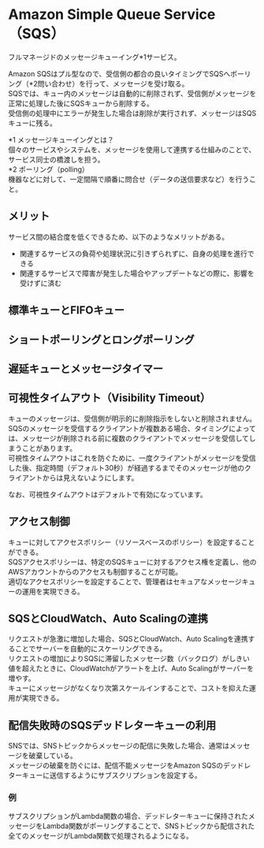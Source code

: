 # Amazon Simple Queue Service（SQS）
フルマネージドのメッセージキューイング*1サービス。

Amazon SQSはプル型なので、受信側の都合の良いタイミングでSQSへポーリング（*2問い合わせ）を行って、メッセージを受け取る。  
SQSでは、キュー内のメッセージは自動的に削除されず、受信側がメッセージを正常に処理した後にSQSキューから削除する。  
受信側の処理中にエラーが発生した場合は削除が実行されず、メッセージはSQSキューに残る。

*1 メッセージキューイングとは？  
個々のサービスやシステムを、メッセージを使用して連携する仕組みのことで、サービス同士の橋渡しを担う。  
*2 ポーリング（polling）  
機器などに対して、一定間隔で順番に問合せ（データの送信要求など）を行うこと。

## メリット
サービス間の結合度を低くできるため、以下のようなメリットがある。
* 関連するサービスの負荷や処理状況に引きずられずに、自身の処理を進行できる
* 関連するサービスで障害が発生した場合やアップデートなどの際に、影響を受けずに済む

## 標準キューとFIFOキュー
## ショートポーリングとロングポーリング
## 遅延キューとメッセージタイマー
## 可視性タイムアウト（Visibility Timeout）
キューのメッセージは、受信側が明示的に削除指示をしないと削除されません。SQSのメッセージを受信するクライアントが複数ある場合、タイミングによっては、メッセージが削除される前に複数のクライアントでメッセージを受信してしまうことがあります。  
可視性タイムアウトはこれを防ぐために、一度クライアントがメッセージを受信した後、指定時間（デフォルト30秒）が経過するまでそのメッセージが他のクライアントからは見えないようにします。

なお、可視性タイムアウトはデフォルトで有効になっています。

## アクセス制御
キューに対してアクセスポリシー（リソースベースのポリシー）を設定することができる。  
SQSアクセスポリシーは、特定のSQSキューに対するアクセス権を定義し、他のAWSアカウントからのアクセスも制御することが可能。  
適切なアクセスポリシーを設定することで、管理者はセキュアなメッセージキューの運用を実現できる。

## SQSとCloudWatch、Auto Scalingの連携
リクエストが急激に増加した場合、SQSとCloudWatch、Auto Scalingを連携することでサーバーを自動的にスケーリングできる。  
リクエストの増加によりSQSに滞留したメッセージ数（バックログ）がしきい値を超えたときに、CloudWatchがアラートを上げ、Auto Scalingがサーバーを増やす。  
キューにメッセージがなくなり次第スケールインすることで、コストを抑えた運用が実現できる。

## 配信失敗時のSQSデッドレターキューの利用
SNSでは、SNSトピックからメッセージの配信に失敗した場合、通常はメッセージを破棄している。  
メッセージの破棄を防ぐには、配信不能メッセージをAmazon SQSのデッドレターキューに送信するようにサブスクリプションを設定する。 

### 例
サブスクリプションがLambda関数の場合、デッドレターキューに保持されたメッセージをLambda関数がポーリングすることで、SNSトピックから配信された全てのメッセージがLambda関数で処理されるようになる。

